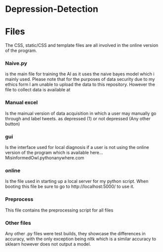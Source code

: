# Depression-Detection

# Files
The CSS, static/CSS and template files are all involved in the online version of the program.

### Naive.py 
is the main file for training the AI as it uses the naive bayes model which i mainly used.
Please note that for the purposes of data security due to my ethics form I am unable to upload the data to this repository. However the file to collect data is available at 

### Manual excel
Is the mainual version of data acquisition in which a user may manually go through and label tweets. as depressed (1) or not depressed (Any other button)

### gui
Is the interface used for local diagnosis if a user is not using the online version of the program which is available here... MisinformedOwl.pythonanywhere.com 

### online
Is the file used in starting up a local server for my python script. When booting this file be sure to go to http://localhost:5000/ to use it.

### Preprocess
This file contains the preprocessing script for all files

### Other files
Any other .py files were test builds, they showcase the differences in accuracy, with the only exception being nltk which is a similar accuracy to sklearn however does not output a model.
